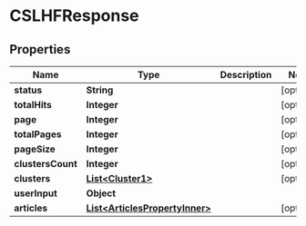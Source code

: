 

# CSLHFResponse


## Properties

| Name | Type | Description | Notes |
|------------ | ------------- | ------------- | -------------|
|**status** | **String** |  |  [optional] |
|**totalHits** | **Integer** |  |  [optional] |
|**page** | **Integer** |  |  [optional] |
|**totalPages** | **Integer** |  |  [optional] |
|**pageSize** | **Integer** |  |  [optional] |
|**clustersCount** | **Integer** |  |  [optional] |
|**clusters** | [**List&lt;Cluster1&gt;**](Cluster1.md) |  |  [optional] |
|**userInput** | **Object** |  |  |
|**articles** | [**List&lt;ArticlesPropertyInner&gt;**](ArticlesPropertyInner.md) |  |  [optional] |



